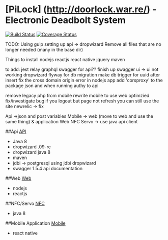 # [PiLock] (http://doorlock.war.re/) - Electronic Deadbolt System

[![Build Status](https://travis-ci.org/rwwarren/door-lock.png?branch=master)](https://travis-ci.org/rwwarren/door-lock)
[![Coverage Status](https://img.shields.io/coveralls/rwwarren/door-lock.svg)](https://coveralls.io/r/rwwarren/door-lock)

TODO:
Using gulp
setting up api -> dropwizard 
Remove all files that are no longer needed (many in the base dir)

Things to install
nodejs
reactjs
react native
jquery
maven

to add:
jest
relay
graphql
swagger for api?? finish up swagger ui -> ui not working dropwizard 
flyway for db migration
make db trigger for uuid after insert
fix the cross domain origin error in nodejs app
add 'corsproxy' to the package json and when running
authy to api

remove legacy php from mobile
rewrite mobile to use web optimzied
fix/investigate bug if you logout but page not refresh you can still use the site
newrelic -> fix

Api ->json and post variables
Mobile -> web (move to web and use the same thing) & application
Web
NFC
Servo -> use java api client


##Api
[API](api/README.md)
- Java 8
- dropwizard .09-rc
- dropwizard java 8
- maven
- jdbi -> postgresql using jdbi dropwizard
- swagger 1.5.4 api documentation

##Web
[Web](web/README.md)
- nodejs
- reactjs

##NFC/Servo
[NFC](nfc/README.md)
- java 8

##Mobile Application
[Mobile](mobile/README.md)
- react native
